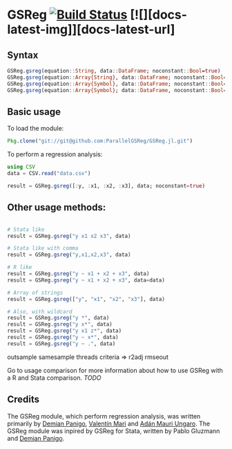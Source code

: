 # GSReg [![Build Status](https://travis-ci.org/ParallelGSReg/GSReg.jl.svg?branch=master)](https://travis-ci.org/ParallelGSReg/GSReg.jl) [![][docs-latest-img]][docs-latest-url]

## Syntax

```julia
GSReg.gsreg(equation::String, data::DataFrame; noconstant::Bool=true)
GSReg.gsreg(equation::Array{String}, data::DataFrame; noconstant::Bool=true)
GSReg.gsreg(equation::Array{Symbol}, data::DataFrame; noconstant::Bool=true)
GSReg.gsreg(equation::Array{Symbol}; data::DataFrame, noconstant::Bool=true)

```

## Basic usage

To load the module:

```julia
Pkg.clone("git://git@github.com:ParallelGSReg/GSReg.jl.git")
```

To perform a regression analysis:

```julia
using CSV
data = CSV.read("data.csv")

result = GSReg.gsreg([:y, :x1, :x2, :x3], data; noconstant=true)
```

## Other usage methods:

```julia

# Stata like
result = GSReg.gsreg("y x1 x2 x3", data)

# Stata like with comma
result = GSReg.gsreg("y,x1,x2,x3", data)

# R like
result = GSReg.gsreg("y ~ x1 + x2 + x3", data)
result = GSReg.gsreg("y ~ x1 + x2 + x3", data=data)

# Array of strings
result = GSReg.gsreg(["y", "x1", "x2", "x3"], data)

# Also, with wildcard
result = GSReg.gsreg("y *", data)
result = GSReg.gsreg("y x*", data)
result = GSReg.gsreg("y x1 z*", data)
result = GSReg.gsreg("y ~ x*", data)
result = GSReg.gsreg("y ~ .", data)
```

outsample
samesample
threads
criteria => r2adj
            rmseout

Go to usage comparison for more information about how to use GSReg with a R and Stata comparison. *TODO*

## Credits

The GSReg module, which perform regression analysis, was written primarily by [Demian Panigo](https://github.com/dpanigo/), [Valentín Mari](https://github.com/vmari/) and [Adán Mauri Ungaro](https://github.com/adanmauri/). The GSReg module was inpired by GSReg for Stata, written by Pablo Gluzmann and [Demian Panigo](https://github.com/dpanigo/).

